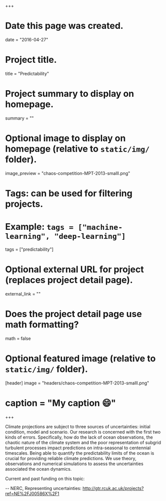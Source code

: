 +++
# Date this page was created.
date = "2016-04-27"

# Project title.
title = "Predictability"

# Project summary to display on homepage.
summary = ""

# Optional image to display on homepage (relative to `static/img/` folder).
image_preview = "chaos-competition-MPT-2013-smalll.png"

# Tags: can be used for filtering projects.
# Example: `tags = ["machine-learning", "deep-learning"]`
tags = ["predictability"]

# Optional external URL for project (replaces project detail page).
external_link = ""

# Does the project detail page use math formatting?
math = false

# Optional featured image (relative to `static/img/` folder).
[header]
image = "headers/chaos-competition-MPT-2013-smalll.png"
# caption = "My caption :smile:"

+++

Climate projections are subject to three sources of uncertainties:
initial condition, model and scenario. Our research is concerned with
the first two kinds of errors. Specifically, how do the lack of ocean
observations, the chaotic nature of the climate system and the poor
representation of subgrid turbulent processes impact predictions on
intra-seasonal to centennial timescales. Being able to quantify the
predictability limits of the ocean is crucial for providing reliable
climate predictions. We use theory, observations and numerical
simulations to assess the uncertainties associated the ocean dynamics.

Current and past funding on this topic:

-- NERC, Representing uncertainties:  http://gtr.rcuk.ac.uk/projects?ref=NE%2FJ00586X%2F1